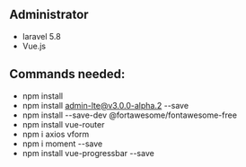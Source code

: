 ## Administrator

- laravel 5.8
- Vue.js

## Commands needed:

- npm install
- npm install admin-lte@v3.0.0-alpha.2 --save
- npm install --save-dev @fortawesome/fontawesome-free
- npm install vue-router
- npm i axios vform
- npm i moment --save
- npm install vue-progressbar --save


